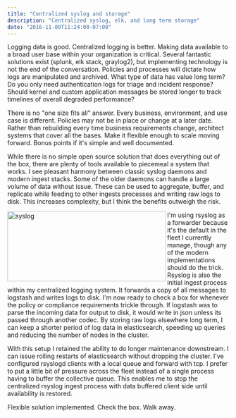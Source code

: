 ```yaml
---
title: "Centralized syslog and storage"
description: "Centralized syslog, elk, and long term storage"
date: "2016-11-09T11:24:00-07:00"
---
```


Logging data is good. Centralized logging is better. Making data available to a broad user base within your organization is critical. Several fantastic solutions exist (splunk, elk stack, graylog2), but implementing technology is not the end of the conversation. Policies and processes will dictate how logs are manipulated and archived. What type of data has value long term? Do you only need authentication logs for triage and incident response? Should kernel and custom application messages be stored longer to track timelines of overall degraded performance? 

There is no "one size fits all" answer. Every business, environment, and use case is different. Policies may not be in place or change at a later date. Rather than rebuilding every time business requirements change, architect systems that cover all the bases. Make it flexible enough to scale moving forward. Bonus points if it's simple and well documented.

While there is no simple open source solution that does everything out of the box, there are plenty of tools available to piecemeal a system that works. I see pleasant harmony between classic syslog daemons and modern ingest stacks. Some of the older daemons can handle a large volume of data without issue. These can be used to aggregate, buffer, and replicate while feeding to other ingests processes and writing raw logs to disk. This increases complexity, but I think the benefits outweigh the risk.

<a href="/img/syslog_l.png"><img align="left" title="syslog" src="/img/syslog_s.png" alt="syslog" width="360" height="159" /></a>I'm using rsyslog as a forwarder because it's the default in the fleet I currently manage, though any of the modern implementations should do the trick. Rsyslog is also the initial ingest process within my centralized logging system. It forwards a copy of all messages to logstash and writes logs to disk. I'm now ready to check a box for whenever the policy or compliance requirements trickle through. If logstash was to parse the incoming data for output to disk, it would write in json unless its passed through another codec. By storing raw logs elsewhere long term, I can keep a shorter period of log data in elasticsearch, speeding up queries and reducing the number of nodes in the cluster. 

With this setup I retained the ability to do longer maintenance downstream. I can issue rolling restarts of elasticsearch without dropping the cluster. I've configured rsyslogd clients with a local queue and forward with tcp. I prefer to put a little bit of pressure across the fleet instead of a single process having to buffer the collective queue. This enables me to stop the centralized rsyslog ingest process with  data buffered client side until availability is restored.

Flexible solution implemented. Check the box. Walk away.
